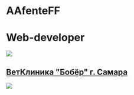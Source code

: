 # AAfenteFF
# Web-developer
![](https://pp.userapi.com/c830109/v830109844/11cde3/arR2x5zsUf4.jpg)
## [ВетКлиника "Бобёр" г. Самара](http://vetbober.ru")
![](https://preview.ibb.co/j7xyqJ/image.jpg" )
